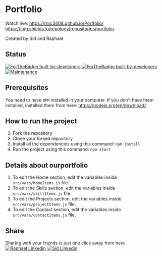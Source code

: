 # Portfolio
Watch live: https://rmc3408.github.io/Portfolio/
https://img.shields.io/repology/repositories/portfolio

Created by Sid and Raphael
## Status
[![ForTheBadge built-by-developers](http://ForTheBadge.com/images/badges/built-by-RMC3408.svg)](https://GitHub.com/Naereen/)
[![ForTheBadge built-by-developers](http://ForTheBadge.com/images/badges/built-by-MARTINSID.svg)](https://GitHub.com/Naereen/)
[![Maintenance](https://img.shields.io/badge/Maintained%3F-yes-green.svg)](https://GitHub.com/Naereen/StrapDown.js/graphs/commit-activity)


## Prerequisites
You need to have `NPM` installed in your computer. If you don't have them installed, installed them from here: https://nodejs.org/en/download/

## How to run the project
1. Fork the repository
2. Clone your forked repository
3. Install all the dependencies using this command:
`npm install`
4. Run the project using this command:
`npm start`


## Details about ourportfolio
1. To edit the Home section, edit the variables inside `src/vars/homeItems.js` file.
2. To edit the Skills section, edit the variables inside `src/vars/skillItems.js` file.
3. To edit the Projects section, edit the variables inside `src/vars/projectItems.js` file.
4. To edit the Contact section, edit the variables inside `src/vars/contactItems.js` file.


## Share
Sharing with your friends is just one click away from here
[![Raphael Linkedin](https://img.shields.io/badge/linkedin-%230077B5.svg?&style=for-the-badge&logo=linkedin&logoColor=white)](linkedin.com/in/raphael-molinaro-68388b133)
[![Sid Linkedin](https://img.shields.io/badge/linkedin-%230077B5.svg?&style=for-the-badge&logo=linkedin&logoColor=white)](linkedin.com/in/raphael-molinaro-68388b133)
